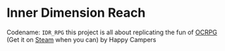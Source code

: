 # Inner Dimension Reach
Codename: `IDR_RPG` this project is all about replicating the fun of [OCRPG](https://comatoasterstrudel.itch.io/ocrpg) (Get it on [Steam](https://store.steampowered.com/app/2852200/OCRPG) when you can) by Happy Campers
